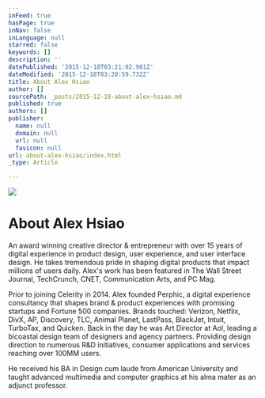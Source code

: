 ```yaml
---
inFeed: true
hasPage: true
inNav: false
inLanguage: null
starred: false
keywords: []
description: ''
datePublished: '2015-12-18T03:21:02.981Z'
dateModified: '2015-12-18T03:20:59.732Z'
title: About Alex Hsiao
author: []
sourcePath: _posts/2015-12-18-about-alex-hsiao.md
published: true
authors: []
publisher:
  name: null
  domain: null
  url: null
  favicon: null
url: about-alex-hsiao/index.html
_type: Article

---
```

![](https://the-grid-user-content.s3-us-west-2.amazonaws.com/ebaadb36-bbf6-4c65-8a9b-c9af5f29b7bb.jpg)

# About Alex Hsiao

An award winning creative director & entrepreneur with over 15 years of digital experience in product design, user experience, and user interface design. He takes tremendous pride in shaping digital products that impact millions of users daily. Alex's work has been featured in The Wall Street Journal, TechCrunch, CNET, Communication Arts, and PC Mag. 

Prior to joining Celerity in 2014\. Alex founded Perphic, a digital experience consultancy that shapes brand & product experiences with promising startups and Fortune 500 companies. Brands touched: Verizon, Netflix, DivX, AP, Discovery, TLC, Animal Planet, LastPass, BlackJet, Intuit, TurboTax, and Quicken.
Back in the day he was Art Director at Aol, leading a bicoastal design team of designers and agency partners. Providing design direction to numerous R&D initiatives, consumer applications and services reaching over 100MM users. 

He received his BA in Design cum laude from American University and taught advanced multimedia and computer graphics at his alma mater as an adjunct professor.